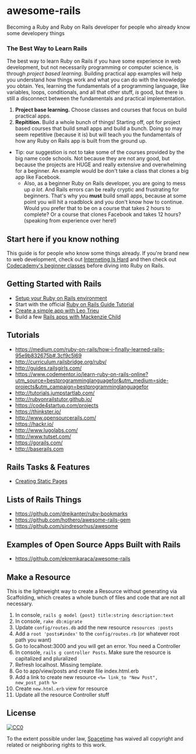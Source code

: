 # awesome-rails
Becoming a Ruby and Ruby on Rails developer for people who already know some developery things

### The Best Way to Learn Rails

The best way to learn Ruby on Rails if you have some experience in web development, but not necessarily programming or computer science, is through *project based learning*. Building practical app examples will help you understand how things work and what you can do with the knowledge you obtain. Yes, learning the fundamentals of a programming language, like variables, loops, conditionals, and all that other stuff, *is* good, but there is still a disconnect between the fundamentals and practical implementation.

1. **Project base learning.** Choose classes and courses that focus on build practical apps.
2. **Repitition.** Build a whole bunch of things! Starting off, opt for project based courses that build small apps and build a bunch. Doing so may seem repetitive (because it is) but will teach you the fundamentals of how any Ruby on Rails app is built from the ground up.
  * Tip: our suggestion is not to take some of the courses provided by the big name code schools. Not because they are not any good, but because the projects are HUGE and really extensive and overwhelming for a beginner. An example would be don't take a class that clones a big app like Facebook.
	* Also, as a beginner Ruby on Rails developer, you are going to mess up *a lot*. And Rails errors can be really cryptic and frustrating for beginners. That's why you **must** build small apps, because at some point you will hit a roadblock and you don't know how to continue. Would you prefer that to be on a course that takes 2 hours to complete? Or a course that clones Facebook and takes 12 hours? (speaking from experience over here!)

## Start here if you know nothing

This guide is for people who know some things already. If you're brand new to web development, check out [Interneting Is Hard](https://internetingishard.com/) and then check out [Codecademy's beginner classes](https://www.codecademy.com/) before diving into Ruby on Rails.

## Getting Started with Rails

- [Setup your Ruby on Rails environment](http://guides.railsgirls.com/install)
- Start with the official [Ruby on Rails Guide Tutorial](http://guides.rubyonrails.org/getting_started.html)
- [Create a simple app with Leo Trieu](https://code4startup.com/projects/hero-learn-ruby-on-rails-and-wistia-apis-by-cloning-code4startup-version-newbies)
- Build a few [Rails apps with Mackenzie Child](https://medium.com/ruby-on-rails/how-i-finally-learned-rails-95e9b832675b#.xkwboov9j)

## Tutorials

- https://medium.com/ruby-on-rails/how-i-finally-learned-rails-95e9b832675b#.3cf9c5l69
- http://curriculum.railsbridge.org/ruby/
- http://guides.railsgirls.com/
- https://www.codementor.io/learn-ruby-on-rails-online?utm_source=bestprogramminglanguagefor&utm_medium=side-projects&utm_campaign=bestprogramminglanguagefor
- http://tutorials.jumpstartlab.com/
- http://rubyonrailstutor.github.io/
- https://code4startup.com/projects
- https://thinkster.io/
- http://www.opensourcerails.com/
- https://hackr.io/
- http://www.lugolabs.com/
- http://www.tutset.com/
- https://gorails.com/
- http://baserails.com

## Rails Tasks & Features

- [Creating Static Pages](http://blog.teamtreehouse.com/static-pages-ruby-rails)

## Lists of Rails Things
- https://github.com/dreikanter/ruby-bookmarks
- https://github.com/hothero/awesome-rails-gem
- https://github.com/sindresorhus/awesome

## Examples of Open Source Apps Built with Rails
- https://github.com/ekremkaraca/awesome-rails


## Make a Resource

This is the lightweight way to create a Resource without generating via Scaffolding, which creates a whole bunch of files and code that are not all necessary.

1. In console, `rails g model {post} title:string description:text`
2. In console, `rake db:migrate`
3. Update `config/routes.db` add the new resource `resources :posts`
4. Add a `root 'posts#index'` to the `config/routes.rb` (or whatever root path you want)
5. Go to localhost:3000 and you will get an error. You need a Controller
6. In console, `rails g controller Posts`. Make sure the resource is capitalized and pluralized
7. Refresh localhost. Missing template.
8. Go to app/view/posts and create file index.html.erb
9. Add a link to create new resource `<%= link_to "New Post", new_post_path %>`
10. Create `new.html.erb` view for resource
11. Update all the resource Controller stuff

## License

[![CC0](http://mirrors.creativecommons.org/presskit/buttons/88x31/svg/cc-zero.svg)](https://creativecommons.org/publicdomain/zero/1.0/)

To the extent possible under law, [Spacetime](http://heyspacetime.com) has waived all copyright and related or neighboring rights to this work.
